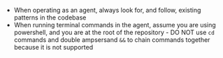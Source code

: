 - When operating as an agent, always look for, and follow, existing patterns in the codebase
- When running terminal commands in the agent, assume you are using powershell, and you are at the root of the
  repository - DO NOT use `cd` commands and double ampsersand `&&` to chain commands together because it is not
  supported
